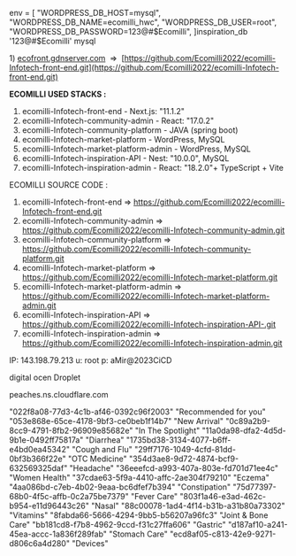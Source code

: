 
env = [
    "WORDPRESS_DB_HOST=mysql",
    "WORDPRESS_DB_NAME=ecomilli_hwc",
    "WORDPRESS_DB_USER=root",
    "WORDPRESS_DB_PASSWORD=123@#$Ecomilli",
  ]inspiration_db
'123@#$Ecomilli'
mysql



1) [ecofront.gdnserver.com](https://ecofront.gdnserver.com/)  =>  [https://github.com/Ecomilli2022/ecomilli-Infotech-front-end.git](https://github.com/Ecomilli2022/ecomilli-Infotech-front-end.git)


**ECOMILLI USED STACKS :**
1)  ecomilli-Infotech-front-end - Next.js: "11.1.2"
2) ecomilli-Infotech-community-admin - React: "17.0.2"
3) ecomilli-Infotech-community-platform -  JAVA (spring boot)
4) ecomilli-Infotech-market-platform - WordPress, MySQL
5) ecomilli-Infotech-market-platform-admin -  WordPress, MySQL
6) ecomilli-Infotech-inspiration-API - Nest: "10.0.0", MySQL
7) ecomilli-Infotech-inspiration-admin - React: "18.2.0"+ TypeScript + Vite

ECOMILLI SOURCE CODE :
1)  ecomilli-Infotech-front-end => https://github.com/Ecomilli2022/ecomilli-Infotech-front-end.git
2) ecomilli-Infotech-community-admin => https://github.com/Ecomilli2022/ecomilli-Infotech-community-admin.git
3)  ecomilli-Infotech-community-platform => https://github.com/Ecomilli2022/ecomilli-Infotech-community-platform.git
4)  ecomilli-Infotech-market-platform => https://github.com/Ecomilli2022/ecomilli-Infotech-market-platform.git
5) ecomilli-Infotech-market-platform-admin => https://github.com/Ecomilli2022/ecomilli-Infotech-market-platform-admin.git
6)  ecomilli-Infotech-inspiration-API => https://github.com/Ecomilli2022/ecomilli-Infotech-inspiration-API-.git
7) ecomilli-Infotech-inspiration-admin =>  https://github.com/Ecomilli2022/ecomilli-Infotech-inspiration-admin.git

IP: 143.198.79.213
u: root
p: aMir@2023CiCD

digital ocen Droplet

peaches.ns.cloudflare.com


"022f8a08-77d3-4c1b-af46-0392c96f2003"	"Recommended for you"
"053e868e-65ce-4178-9bf3-ce0beb1f14b7"	"New Arrival"
"0c89a2b9-8cc9-4791-8fb2-96909e85682e"	"In The Spotlight"
"11a0da98-dfa2-4d5d-9b1e-0492ff75817a"	"Diarrhea"
"1735bd38-3134-4077-b6ff-e4bd0ea45342"	"Cough and Flu"
"29ff7176-1049-4cfd-81dd-0bf3b366f22e"	"OTC Medicine"
"354d3ae8-9d72-4874-bcf9-632569325daf"	"Headache"
"36eeefcd-a993-407a-803e-fd701d71ee4c"	"Women Health"
"37cdae63-5f9a-4410-affc-2ae304f79210"	"Eczema"
"4aa086bd-c7eb-4b02-9eaa-bc6dfef7b394"	"Constipation"
"75d77397-68b0-4f5c-affb-0c2a75be7379"	"Fever Care"
"803f1a46-e3ad-462c-b954-e11d96443c26"	"Nasal"
"88c00078-1ad4-4f14-b31b-a31b80a73302"	"Vitamins"
"8fabda66-5666-4294-9bb5-b56207a96fc3"	"Joint & Bone Care"
"bb181cd8-f7b8-4962-9ccd-f31c27ffa606"	"Gastric"
"d187af10-a241-45ea-accc-1a836f289fab"	"Stomach Care"
"ecd8af05-c813-42e9-9271-d806c6a4d280"	"Devices"